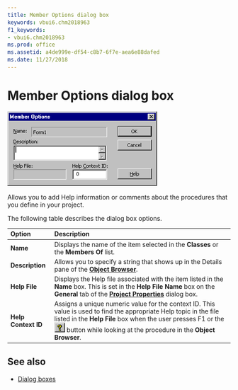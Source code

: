 ```yaml
---
title: Member Options dialog box
keywords: vbui6.chm2018963
f1_keywords:
- vbui6.chm2018963
ms.prod: office
ms.assetid: a4de999e-df54-c8b7-6f7e-aea6e88dafed
ms.date: 11/27/2018
---
```



# Member Options dialog box

![Member options dialog box](../../../images/membropt_ZA01201624.gif)

Allows you to add Help information or comments about the procedures that you define in your project.

The following table describes the dialog box options.

|Option|Description|
|:-----|:----------|
|**Name**|Displays the name of the item selected in the **Classes** or the **Members Of** list.|
|**Description**|Allows you to specify a string that shows up in the Details pane of the **[Object Browser](object-browser.md)**.|
|**Help File**|Displays the Help file associated with the item listed in the **Name** box. This is set in the **Help File Name** box on the **General** tab of the **[Project Properties](project-properties-dialog-box.md)** dialog box.|
|**Help Context ID**|Assigns a unique numeric value for the context ID. This value is used to find the appropriate Help topic in the file listed in the **Help File** box when the user presses F1 or the ![Help button](../../../images/but_help_ZA01201583.gif) button while looking at the procedure in the **Object Browser**.|


## See also

- [Dialog boxes](../dialog-boxes.md)